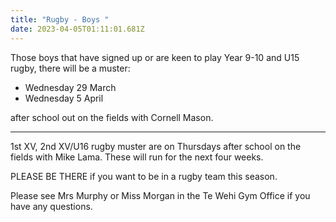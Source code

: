 ```yaml
---
title: "Rugby - Boys "
date: 2023-04-05T01:11:01.681Z
---
```

Those boys that have signed up or are keen to play Year 9-10 and U15 rugby, there will be a muster:

*  Wednesday 29 March  
*  Wednesday 5 April 

after school out on the fields with Cornell Mason. 

---------------------------- 

1st XV, 2nd XV/U16 rugby muster are on Thursdays after school on the fields with Mike Lama. These will run for the next four weeks.

PLEASE BE THERE if you want to be in a rugby team this season.

Please see Mrs Murphy or Miss Morgan in the Te Wehi Gym Office if you have any questions.
